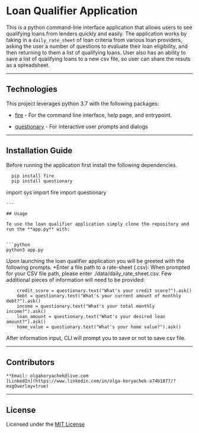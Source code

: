 # Loan Qualifier Application

This is a python command-line interface application that allows users to see qualifying loans from lenders quickly and easily. The application works by taking in a `daily_rate_sheet` of loan criteria from various loan providers, asking the user a number of questions to evaluate their loan eligibility, and then returning to them a list of qualifying loans. User also has an ability to save a list of qualifying loans to a new csv file, so user can share the resuts as a spreadsheet.

---

## Technologies

This project leverages python 3.7 with the following packages:

* [fire](https://github.com/google/python-fire) - For the command line interface, help page, and entrypoint.

* [questionary](https://github.com/tmbo/questionary) - For interactive user prompts and dialogs

---

## Installation Guide

Before running the application first install the following dependencies.

```python
  pip install fire
  pip install questionary
```
import sys
import fire
import questionary
```
---

## Usage

To use the loan qualifier application simply clone the repository and run the **app.py** with:


```python
python3 app.py
```

Upon launching the loan qualifier application you will be greeted with the following prompts.
*Enter a file path to a rate-sheet (.csv):
When prompted for your CSV file path, please enter ./data/daily_rate_sheet.csv.
Few additional pieces of information will need to be provided:
```
    credit_score = questionary.text("What's your credit score?").ask()
    debt = questionary.text("What's your current amount of monthly debt?").ask()
    income = questionary.text("What's your total monthly income?").ask()
    loan_amount = questionary.text("What's your desired loan amount?").ask()
    home_value = questionary.text("What's your home value?").ask()
```
After information input, CLI will prompt you to save or not to save csv file. 

---

## Contributors

```Brought to you by Olga Koryachek.
**Email: olgakoryachek@live.com
[LinkedIn](https://www.linkedin.com/in/olga-koryachek-a74b1877/?msgOverlay=true)
```

---

## License

Licensed under the [MIT License](https://choosealicense.com/licenses/mit/)


